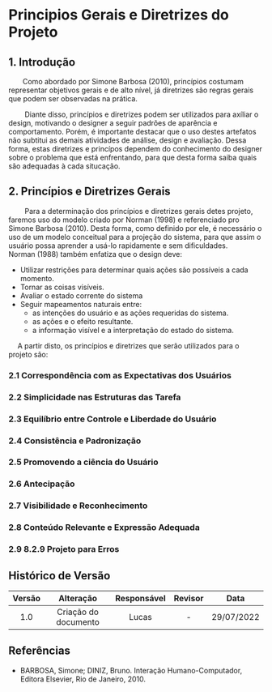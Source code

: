 # Principios Gerais e Diretrizes do Projeto

## 1. Introdução
&emsp;&emsp;Como abordado por Simone Barbosa (2010), princípios costumam representar objetivos gerais e de alto nível, já diretrizes são regras gerais que podem ser observadas na prática. 

&emsp;&emsp; Diante disso, princípios e diretrizes podem ser utilizados para axíliar o design, motivando o designer a seguir padrões de aparência e comportamento. Porém, é importante destacar que o uso destes artefatos não subtitui as demais atividades de análise, design e avaliação. Dessa forma, estas diretrizes e princípos dependem do conhecimento do designer sobre o problema que está enfrentando, para que desta forma saiba quais são adequadas à cada situcação.

## 2. Princípios e Diretrizes Gerais
&emsp;&emsp; Para a determinação dos princípios e diretrizes gerais detes projeto, faremos uso do modelo criado por Norman (1998) e referenciado pro Simone Barbosa (2010). Desta forma, como definido por ele, é necessário o uso de um modelo conceitual para a projeção do sistema, para que assim o usuário possa aprender a usá-lo rapidamente e  sem dificuldades. 
&emsp;&emsp; Norman (1988) também enfatiza que o design deve:

- Utilizar restrições para determinar quais ações são possíveis a cada momento.
- Tornar as coisas visíveis.
- Avaliar o estado corrente do sistema
- Seguir mapeamentos naturais entre:
    -  as intenções do usuário e as ações requeridas do sistema.
    - as ações e o efeito resultante.
    - a informação visível e a interpretação do estado do sistema.


 &emsp; A partir disto, os princípios e diretrizes que serão utilizados para o projeto são:

### 2.1 Correspondência com as Expectativas dos Usuários

### 2.2 Simplicidade nas Estruturas das Tarefa

### 2.3 Equilíbrio entre Controle e Liberdade do Usuário

### 2.4 Consistência e Padronização

### 2.5 Promovendo a ciência do Usuário

### 2.6 Antecipação

### 2.7 Visibilidade e Reconhecimento

### 2.8 Conteúdo Relevante e Expressão Adequada

### 2.9 8.2.9 Projeto para Erros

## Histórico de Versão

| Versão |                Alteração               | Responsável |         Revisor        |  Data |
|:------:|:--------------------------------------:|:-----------:|:----------------------:|:-----:|
|   1.0  | Criação do documento |    Lucas   | - | 29/07/2022 |

## Referências

- BARBOSA, Simone; DINIZ, Bruno. Interação Humano-Computador, Editora Elsevier, Rio de Janeiro, 2010.